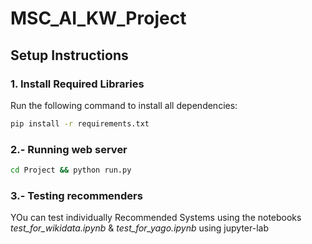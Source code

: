 # **MSC_AI_KW_Project**

## **Setup Instructions**

### 1. Install Required Libraries
Run the following command to install all dependencies:
```bash
pip install -r requirements.txt
```

### 2.- Running web server
```bash
cd Project && python run.py
```

### 3.- Testing recommenders 

YOu can test individually Recommended Systems using the notebooks *test_for_wikidata.ipynb* & *test_for_yago.ipynb* using jupyter-lab